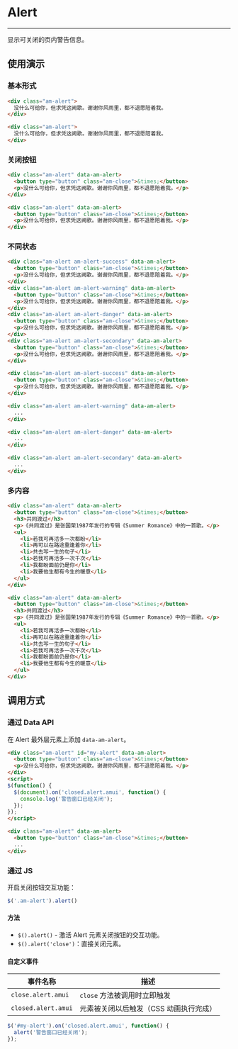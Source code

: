 # Alert
---

显示可关闭的页内警告信息。

## 使用演示

### 基本形式

`````html
<div class="am-alert">
  没什么可给你，但求凭这阙歌。谢谢你风雨里，都不退愿陪着我。
</div>
`````
```html
<div class="am-alert">
  没什么可给你，但求凭这阙歌。谢谢你风雨里，都不退愿陪着我。
</div>
```

### 关闭按钮

`````html
<div class="am-alert" data-am-alert>
  <button type="button" class="am-close">&times;</button>
  <p>没什么可给你，但求凭这阙歌。谢谢你风雨里，都不退愿陪着我。</p>
</div>
`````
```html
<div class="am-alert" data-am-alert>
  <button type="button" class="am-close">&times;</button>
  <p>没什么可给你，但求凭这阙歌。谢谢你风雨里，都不退愿陪着我。</p>
</div>
```

### 不同状态

`````html
<div class="am-alert am-alert-success" data-am-alert>
  <button type="button" class="am-close">&times;</button>
  <p>没什么可给你，但求凭这阙歌。谢谢你风雨里，都不退愿陪着我。</p>
</div>
<div class="am-alert am-alert-warning" data-am-alert>
  <button type="button" class="am-close">&times;</button>
  <p>没什么可给你，但求凭这阙歌。谢谢你风雨里，都不退愿陪着我。</p>
</div>
<div class="am-alert am-alert-danger" data-am-alert>
  <button type="button" class="am-close">&times;</button>
  <p>没什么可给你，但求凭这阙歌。谢谢你风雨里，都不退愿陪着我。</p>
</div>
<div class="am-alert am-alert-secondary" data-am-alert>
  <button type="button" class="am-close">&times;</button>
  <p>没什么可给你，但求凭这阙歌。谢谢你风雨里，都不退愿陪着我。</p>
</div>
`````
```html
<div class="am-alert am-alert-success" data-am-alert>
  <button type="button" class="am-close">&times;</button>
  <p>没什么可给你，但求凭这阙歌。谢谢你风雨里，都不退愿陪着我。</p>
</div>

<div class="am-alert am-alert-warning" data-am-alert>
  ...
</div>

<div class="am-alert am-alert-danger" data-am-alert>
  ...
</div>

<div class="am-alert am-alert-secondary" data-am-alert>
  ...
</div>
```

### 多内容

`````html
<div class="am-alert" data-am-alert>
  <button type="button" class="am-close">&times;</button>
  <h3>共同渡过</h3>
  <p>《共同渡过》是张国荣1987年发行的专辑《Summer Romance》中的一首歌。</p>
  <ul>
    <li>若我可再活多一次都盼</li>
    <li>再可以在路途重逢着你</li>
    <li>共去写一生的句子</li>
    <li>若我可再活多一次千次</li>
    <li>我都盼面前仍是你</li>
    <li>我要他生都有今生的暖意</li>
  </ul>
</div>
`````
```html
<div class="am-alert" data-am-alert>
  <button type="button" class="am-close">&times;</button>
  <h3>共同渡过</h3>
  <p>《共同渡过》是张国荣1987年发行的专辑《Summer Romance》中的一首歌。</p>
  <ul>
    <li>若我可再活多一次都盼</li>
    <li>再可以在路途重逢着你</li>
    <li>共去写一生的句子</li>
    <li>若我可再活多一次千次</li>
    <li>我都盼面前仍是你</li>
    <li>我要他生都有今生的暖意</li>
  </ul>
</div>
```

## 调用方式

### 通过 Data API

在 Alert 最外层元素上添加 `data-am-alert`。

`````html
<div class="am-alert" id="my-alert" data-am-alert>
  <button type="button" class="am-close">&times;</button>
  <p>没什么可给你，但求凭这阙歌。谢谢你风雨里，都不退愿陪着我。</p>
</div>
<script>
$(function() {
  $(document).on('closed.alert.amui', function() {
    console.log('警告窗口已经关闭');
  });
});
</script>
`````
```html
<div class="am-alert" data-am-alert>
  <button type="button" class="am-close">&times;</button>
  ...
</div>
```

### 通过 JS

开启关闭按钮交互功能：

```javascript
$('.am-alert').alert()
```

#### 方法

- `$().alert()` - 激活 Alert 元素关闭按钮的交互功能。
- `$().alert('close')`：直接关闭元素。

#### 自定义事件

<table class="am-table am-table-bd am-table-striped">
  <thead>
    <tr>
      <th>事件名称</th>
      <th>描述</th>
    </tr>
  </thead>
  <tbody>
    <tr>
      <td><code>close.alert.amui</code></td>
      <td><code>close</code> 方法被调用时立即触发</td>
    </tr>
    <tr>
      <td><code>closed.alert.amui</code></td>
      <td>元素被关闭以后触发（CSS 动画执行完成）</td>
    </tr>
  </tbody>
</table>

```js
$('#my-alert').on('closed.alert.amui', function() {
  alert('警告窗口已经关闭');
});
```

